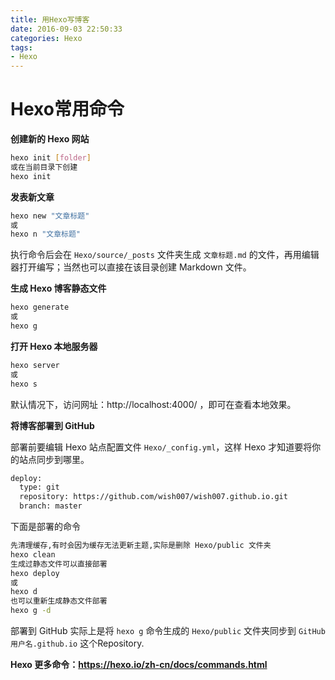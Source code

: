 ```yaml
---
title: 用Hexo写博客
date: 2016-09-03 22:50:33
categories: Hexo
tags:
- Hexo
---
```


# Hexo常用命令

**创建新的 Hexo 网站**

```bash
hexo init [folder]
或在当前目录下创建
hexo init
```

**发表新文章**

``` bash
hexo new "文章标题"
或
hexo n "文章标题"
```
执行命令后会在 `Hexo/source/_posts` 文件夹生成 `文章标题.md` 的文件，再用编辑器打开编写；当然也可以直接在该目录创建 Markdown 文件。

**生成 Hexo 博客静态文件**

``` bash
hexo generate
或
hexo g
```

**打开 Hexo 本地服务器**

``` bash
hexo server
或
hexo s
```

默认情况下，访问网址：http://localhost:4000/ ，即可在查看本地效果。

**将博客部署到 GitHub**

部署前要编辑 Hexo 站点配置文件 `Hexo/_config.yml`，这样 Hexo 才知道要将你的站点同步到哪里。

```bash
deploy:
  type: git
  repository: https://github.com/wish007/wish007.github.io.git
  branch: master
```



下面是部署的命令

``` bash
先清理缓存,有时会因为缓存无法更新主题,实际是删除 Hexo/public 文件夹
hexo clean
生成过静态文件可以直接部署
hexo deploy
或
hexo d
也可以重新生成静态文件部署
hexo g -d
```

部署到 GitHub 实际上是将 `hexo g` 命令生成的 `Hexo/public` 文件夹同步到 `GitHub用户名.github.io` 这个Repository.

**Hexo 更多命令：https://hexo.io/zh-cn/docs/commands.html**